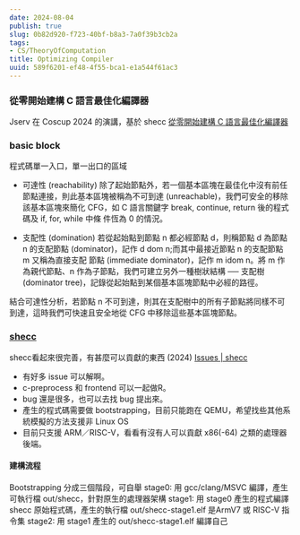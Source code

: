 ```yaml
---
date: 2024-08-04
publish: true
slug: 0b82d920-f723-40bf-b8a3-7a0f39b3cb2a
tags:
- CS/TheoryOfComputation
title: Optimizing Compiler
uuid: 589f6201-ef48-4f55-bca1-e1a544f61ac3
---
```

### 從零開始建構 C 語言最佳化編譯器

Jserv 在 Coscup 2024 的演講，基於 shecc
[從零開始建構 C 語言最佳化編譯器](https://hackmd.io/owo-6JRnRei2mGr64cfvZQ)

### basic block

程式碼單一入口，單一出口的區域

- 可達性 (reachability)
  除了起始節點外，若一個基本區塊在最佳化中沒有前任節點連接，則此基本區塊被稱為不可到達 (unreachable)，我們可安全的移除該基本區塊來簡化 CFG，如 C 語言關鍵字 break, continue, return 後的程式碼及 if, for, while 中條 件恆為 0 的情況。

- 支配性 (domination)
  若從起始點到節點 n 都必經節點 d，則稱節點 d 為節點 n 的支配節點 (dominator)，記作 d dom n;而其中最接近節點 n 的支配節點 m 又稱為直接支配 節點 (immediate dominator)，記作 m idom n。將 m 作為親代節點、n 作為子節點，我們可建立另外一種樹狀結構 ── 支配樹 (dominator tree)，記錄從起始點到某個基本區塊節點中必經的路徑。

結合可達性分析，若節點 n 不可到達，則其在支配樹中的所有子節點將同樣不可到達，這時我們可快速且安全地從 CFG 中移除這些基本區塊節點。

### [shecc](https://github.com/sysprog21/shecc)

shecc看起來很完善，有甚麼可以貢獻的東西 (2024)
[Issues | shecc](https://github.com/sysprog21/shecc/issues)

- 有好多 issue 可以解啊。
- c-preprocess 和 frontend 可以一起做R。
- bug 還是很多，也可以去找 bug 提出來。
- 產生的程式碼需要做 bootstrapping，目前只能跑在 QEMU，希望找些其他系統模擬的方法支援非 Linux OS
- 目前只支援 ARM／RISC-V，看看有沒有人可以貢獻 x86(-64) 之類的處理器後端。

#### 建構流程

Bootstrapping 分成三個階段，可自舉
stage0: 用 gcc/clang/MSVC 編譯，產生可執行檔 out/shecc，針對原生的處理器架構
stage1: 用 stage0 產生的程式編譯 shecc 原始程式碼，產生的執行檔 out/shecc-stage1.elf 是ArmV7 或 RISC-V 指令集
stage2: 用 stage1 產生的 out/shecc-stage1.elf 編譯自己
